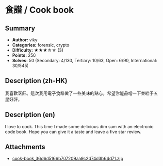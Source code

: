 食譜 / Cook book
===

## Summary

* **Author:** viky
* **Categories:** forensic, crypto
* **Difficulty:** ★★★☆☆ (3)
* **Points:** 250
* **Solves:** 50 (Secondary: 4/130, Tertiary: 10/63, Open: 6/90, International: 30/545)

## Description (zh-HK)

我喜歡烹飪。這次我用電子食譜做了一些美味的點心。希望你能品嚐一下並給予五星好評。

## Description (en)

I love to cook. This time I made some delicious dim sum with an electronic code book. Hope you can give it a taste and leave a five star review.

## Attachments

- [cook-book_36d6d5166b707209aa9c2d74d3b64d71.zip](https://github.com/blackb6a/hkcert-ctf-2024-challenges/releases/download/v1.0.0/cook-book_36d6d5166b707209aa9c2d74d3b64d71.zip)




